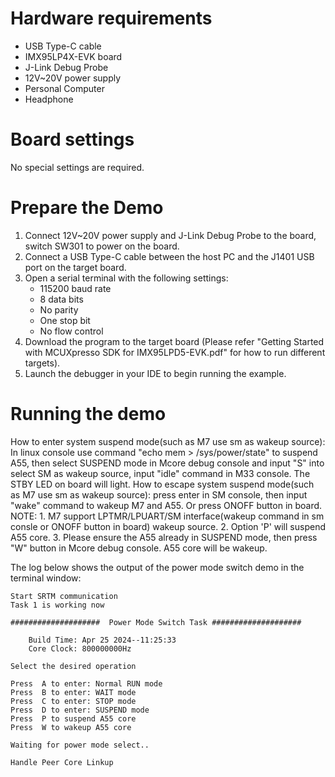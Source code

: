 Hardware requirements
=====================
- USB Type-C cable
- IMX95LP4X-EVK board
- J-Link Debug Probe
- 12V~20V power supply
- Personal Computer
- Headphone

Board settings
============
No special settings are required.

Prepare the Demo
================
1.  Connect 12V~20V power supply and J-Link Debug Probe to the board, switch SW301 to power on the board.
2.  Connect a USB Type-C cable between the host PC and the J1401 USB port on the target board.
3.  Open a serial terminal with the following settings:
    - 115200 baud rate
    - 8 data bits
    - No parity
    - One stop bit
    - No flow control
4.  Download the program to the target board (Please refer "Getting Started with MCUXpresso SDK for IMX95LPD5-EVK.pdf" for how to run different targets).
5.  Launch the debugger in your IDE to begin running the example.

Running the demo
================
How to enter system suspend mode(such as M7 use sm as wakeup source): In linux console use command "echo mem > /sys/power/state" to suspend A55, then select SUSPEND mode in Mcore debug console and input "S" into select SM as wakeup source, input "idle" command in M33 console. The STBY LED on board will light.
How to escape system suspend mode(such as M7 use sm as wakeup source): press enter in SM console, then input "wake" command to wakeup M7 and A55. Or press ONOFF button in board.
NOTE:
      1. M7 support LPTMR/LPUART/SM interface(wakeup command in sm consle or ONOFF button in board) wakeup source.
      2. Option 'P' will suspend A55 core.
      3. Please ensure the A55 already in SUSPEND mode, then press "W" button in Mcore debug console. A55 core will be wakeup.

The log below shows the output of the power mode switch demo in the terminal window:
~~~~~~~~~~~~~~~~~~~~~~~~~~~~~~~~~~~
Start SRTM communication
Task 1 is working now

####################  Power Mode Switch Task ####################

    Build Time: Apr 25 2024--11:25:33
    Core Clock: 800000000Hz

Select the desired operation

Press  A to enter: Normal RUN mode
Press  B to enter: WAIT mode
Press  C to enter: STOP mode
Press  D to enter: SUSPEND mode
Press  P to suspend A55 core
Press  W to wakeup A55 core

Waiting for power mode select..

Handle Peer Core Linkup
